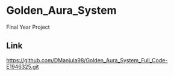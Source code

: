 # Golden_Aura_System
Final Year Project

## Link
https://github.com/DManjula98/Golden_Aura_System_Full_Code-E1946325.git


